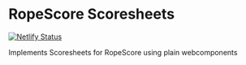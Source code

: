 # RopeScore Scoresheets

[![Netlify Status](https://api.netlify.com/api/v1/badges/106d5083-819f-43c0-b94f-ff2b286e193f/deploy-status)](https://app.netlify.com/sites/swant-webcomponents/deploys)

Implements Scoresheets for RopeScore using plain webcomponents

